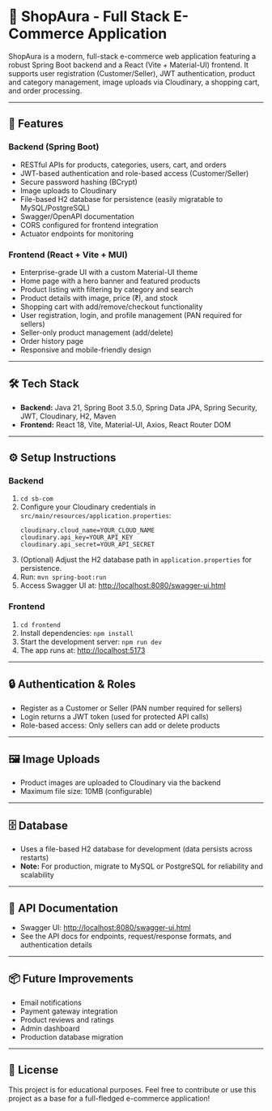 # 🛒 ShopAura - Full Stack E-Commerce Application

ShopAura is a modern, full-stack e-commerce web application featuring a robust Spring Boot backend and a React (Vite + Material-UI) frontend. It supports user registration (Customer/Seller), JWT authentication, product and category management, image uploads via Cloudinary, a shopping cart, and order processing.

---

## 🚀 Features

### Backend (Spring Boot)
- RESTful APIs for products, categories, users, cart, and orders
- JWT-based authentication and role-based access (Customer/Seller)
- Secure password hashing (BCrypt)
- Image uploads to Cloudinary
- File-based H2 database for persistence (easily migratable to MySQL/PostgreSQL)
- Swagger/OpenAPI documentation
- CORS configured for frontend integration
- Actuator endpoints for monitoring

### Frontend (React + Vite + MUI)
- Enterprise-grade UI with a custom Material-UI theme
- Home page with a hero banner and featured products
- Product listing with filtering by category and search
- Product details with image, price (₹), and stock
- Shopping cart with add/remove/checkout functionality
- User registration, login, and profile management (PAN required for sellers)
- Seller-only product management (add/delete)
- Order history page
- Responsive and mobile-friendly design

---

## 🛠️ Tech Stack
- **Backend:** Java 21, Spring Boot 3.5.0, Spring Data JPA, Spring Security, JWT, Cloudinary, H2, Maven
- **Frontend:** React 18, Vite, Material-UI, Axios, React Router DOM

---

## ⚙️ Setup Instructions

### Backend
1. `cd sb-com`
2. Configure your Cloudinary credentials in `src/main/resources/application.properties`:
   ```properties
   cloudinary.cloud_name=YOUR_CLOUD_NAME
   cloudinary.api_key=YOUR_API_KEY
   cloudinary.api_secret=YOUR_API_SECRET
   ```
3. (Optional) Adjust the H2 database path in `application.properties` for persistence.
4. Run: `mvn spring-boot:run`
5. Access Swagger UI at: [http://localhost:8080/swagger-ui.html](http://localhost:8080/swagger-ui.html)

### Frontend
1. `cd frontend`
2. Install dependencies: `npm install`
3. Start the development server: `npm run dev`
4. The app runs at: [http://localhost:5173](http://localhost:5173)

---

## 🔒 Authentication & Roles
- Register as a Customer or Seller (PAN number required for sellers)
- Login returns a JWT token (used for protected API calls)
- Role-based access: Only sellers can add or delete products

---

## 🖼️ Image Uploads
- Product images are uploaded to Cloudinary via the backend
- Maximum file size: 10MB (configurable)

---

## 🗄️ Database
- Uses a file-based H2 database for development (data persists across restarts)
- **Note:** For production, migrate to MySQL or PostgreSQL for reliability and scalability

---

## 📜 API Documentation
- Swagger UI: [http://localhost:8080/swagger-ui.html](http://localhost:8080/swagger-ui.html)
- See the API docs for endpoints, request/response formats, and authentication details

---

## 📦 Future Improvements
- Email notifications
- Payment gateway integration
- Product reviews and ratings
- Admin dashboard
- Production database migration

---

## 📄 License
This project is for educational purposes. Feel free to contribute or use this project as a base for a full-fledged e-commerce application!






